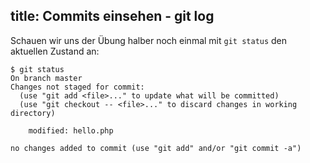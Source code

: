 title: Commits einsehen - git log
---

Schauen wir uns der Übung halber noch einmal mit `git status` den aktuellen 
Zustand an:

```
$ git status
On branch master
Changes not staged for commit:
  (use "git add <file>..." to update what will be committed)
  (use "git checkout -- <file>..." to discard changes in working directory)

    modified: hello.php
	
no changes added to commit (use "git add" and/or "git commit -a")
```
